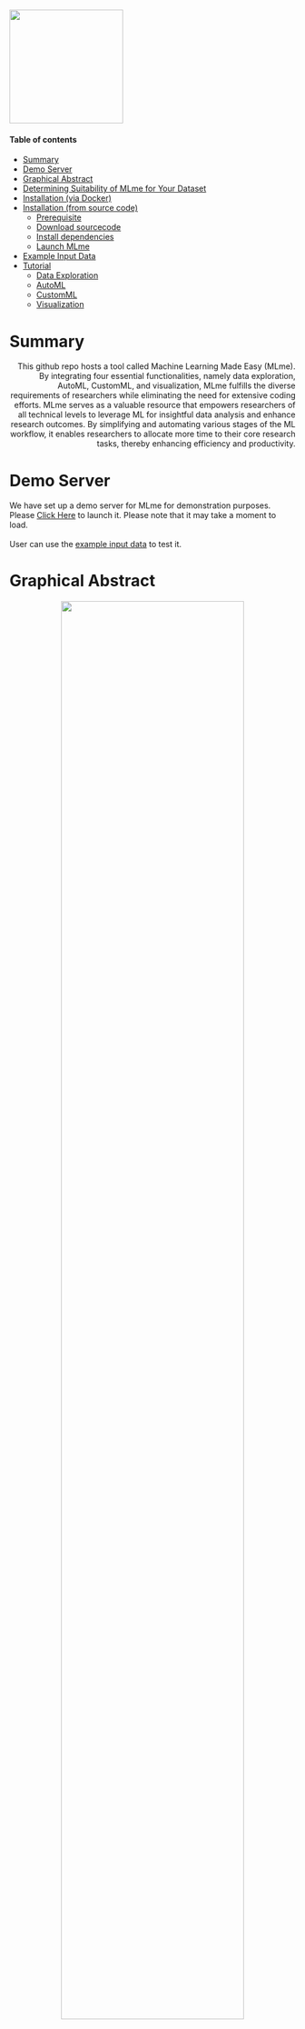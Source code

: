 # <img src="./assets/logo-bg.png"  height=200px> 

#### Table of contents

- [Summary](#summary)
- [Demo Server](#demo-server)
- [Graphical Abstract](#graphical-abstract)
- [Determining Suitability of MLme for Your Dataset](#determining-suitability-of-mlme-for-your-dataset)
- [Installation (via Docker)](#installation-via-docker)
- [Installation (from source code)](#installation-from-source-code)
    + [Prerequisite](#prerequisite)
    + [Download sourcecode](#download-sourcecode)
    + [Install dependencies](#install-dependencies)
    + [Launch  MLme](#launch-mlme)
  <!---  + [Errors you may encounter](#errors-you-may-encounter)--->
- [Example Input Data](#example-input-data)
- [Tutorial](#tutorial)
  * [Data Exploration](#data-exploration)
  * [AutoML](#automl)
  * [CustomML](#customml)
  * [Visualization](#visualization)

<!--- - [Errors you may encounter](#errors-you-may-encounter-1)--->
 
# Summary
<div style="text-align: right">  This github repo hosts a tool called Machine Learning Made Easy (MLme). By integrating four essential functionalities, namely data exploration, AutoML, CustomML, and visualization, MLme fulfills the diverse requirements of researchers while eliminating the need for extensive coding efforts. MLme serves as a valuable resource that empowers researchers of all technical levels to leverage ML for insightful data analysis and enhance research outcomes. By simplifying and automating various stages of the ML workflow, it enables researchers to allocate more time to their core research tasks, thereby enhancing efficiency and productivity.  </div> 

# Demo Server
We have set up a demo server for MLme for demonstration purposes. Please  [Click Here](https://mlme.onrender.com) to launch it. Please note that it may take a moment to load. <br><br> User can use the [example input data](#example-input-data) to test it.

# Graphical Abstract
<p align="center"><img src="./assets/grapAbs.png" width="80%" align="middle"> </p> 

# Determining Suitability of MLme for Your Dataset
To understand if your data and scientific question fall into the category of a classification problem, there are a few important points to consider:  

  -  Categorized Data: Your data should consist of examples that are grouped into distinct classes or categories. For example, if you're studying different species of plants, each plant should be labeled with its corresponding species name, like "rose" or "tulip.  
  
  -  Prediction Goal: Your scientific question should involve predicting or assigning these labels to new instances based on their features. For instance, you might want to predict the species of a new plant based on its petal length, petal width, and other characteristics.

# Installation (via Docker)
  1. **Prerequisite:** Before proceeding with the installation, ensure that Docker is installed and running. If you haven't installed Docker yet, you can follow the [official Docker tutorial](https://docs.docker.com/get-docker/) for installation instructions.
  2. To obtain the MLme docker image, you may open your terminal and run the provided command.
       
       ```
       docker pull 45474547/mlme:latest     
       ```
       
  3. To launch MLme, please run the given command in your terminal after performing the previous steps.
       
       ```
       docker run -p 8080:80 45474547/mlme                     
       ```
       
  4. Paste http://localhost:8080/ in your browser to access MLme.
  
# Installation (from source code)

  - ### Prerequisite 
    
    To use MLme, you must have ```Python``` version ```3.9``` and ```pip``` installed
    and that they are accessible from the terminal.
    
  - ### Download sourcecode 
    Download the GitHub repository and unzip it.
    
  - ### Install dependencies  
    1. Open your terminal and change your current working directory to MLme(e.g. ```cd path/to/MLme-main/```). 
    2. Please install the required packages using the following command: 
      
       ```pip install -r requirements.txt``` 
       
  - ### Launch MLme
      
       ```python -m main``` 
       
 <!--- - ### Errors you may encounter --->
  
# Example Input Data
  - For ```Data Exploration``` and ```AutoML``` : https://github.com/FunctionalUrology/MLcanvas/blob/main/example-input-data/data-tab-sep.txt
  - For ```Visualization``` : https://github.com/FunctionalUrology/MLcanvas/blob/main/example-input-data/results_for_Visulization.pkl


# Tutorial

  - ## Data Exploration
  
    -  Data Exploration feature allows you to upload your datasets and gain valuable insights through statistical visualizations. By analyzing data patterns, trends, and outliers, you'll be equipped to make informed decisions when developing machine learning pipelines.
        
    -  <i>**Step 1: Input**</i>  
       
       -  Prepare your data in either .csv or .txt format ([Example input data](https://github.com/FunctionalUrology/MLcanvas/blob/main/example-input-data/data-tab-sep.txt)). Each row should represent a sample, and each column should represent a feature. The first column should contain the sample name, and the last column should contain the target classes. Make sure your file doesn't have any missing values (NaN). Here's an example of how your input data should look.
       
            | Sample   | Feature 1 | Feature 2 | Target Class |
            |----------|-----------|-----------|--------------|
            | Sample 1 | 2.5       | 7.8       | A            |
            | Sample 2 | 1.3       | 6.7       | B            |
            | Sample 3 | 4.7       | 3.2       | A            |
  
       
            **Note**: When uploading your file, remember to select the correct separator using the ```Sep``` dropdown menu to avoid any errors. 
   
    -  <i>**Step 2: Output**</i>
       
       -  Once you've uploaded your dataset, you'll have access to various analysis options. You can explore your data in-depth using statistical summary tables and five different types of plots, including density and correlation matrix plots. Simply select the desired option from the ``Plot/Table Type`` dropdown menu.

       -  Additionally, it provides you with the convenience of downloading the plots. Simply click on the camera button provided on each plot to save it for future reference or to share with others.
       
 - ## AutoML
 
   - The AutoML feature aims to provide accessibility to machine learning for all users, including those without technical expertise. It automates the machine learning pipeline, which includes preprocessing, feature selection, and training and evaluating multiple classification models. Additionally, it provides a default dummy classifier for comparison.
  
   -  <i>**Step 1: Input**</i>  
       
       -  Prepare your data in either .csv or .txt format ([Example input data](https://github.com/FunctionalUrology/MLcanvas/blob/main/example-input-data/data-tab-sep.txt)). Each row should represent a sample, and each column should represent a feature. The first column should contain the sample name, and the last column should contain the target classes. Make sure your file doesn't have any missing values (NaN). Here's an example of how your input data should look.
       
            | Sample   | Feature 1 | Feature 2 | Target Class |
            |----------|-----------|-----------|--------------|
            | Sample 1 | 2.5       | 7.8       | A            |
            | Sample 2 | 1.3       | 6.7       | B            |
            | Sample 3 | 4.7       | 3.2       | A            |
  
       
            **Note**: When uploading your file, remember to select the correct separator using the ```Sep``` dropdown menu to avoid any errors. 



    -  <i>**Step 2: Configuration**</i>  
     
       The AutoML feature offers a few configuration options to customize the analysis according to your requirements:
       
       -  ```Variance Threshold```: The ML pipeline includes a variance threshold feature that eliminates low-variance features. You can specify the threshold value to fine-tune the feature selection process.
       
       -  ```No of Features to Select```: Specify the percentage of features you want to select from the original set using the feature selection step. This allows you to focus on the most relevant features.
       
       -  ```Tes Set```: You have the option to allocate a separate test set, comprising 30% of the initial dataset, for evaluating the model's performance. This set is exclusively used for testing and not for training the models.



   -  <i>**Step 3: Output**</i> 
   
      Once the analysis is complete, the AutoML feature provides you with several outputs to assess and interpret the results:
   
       -  ```Evaluation Metrics```: You will receive a table displaying scores for 11 evaluation metrics for six ML algorithms, including SVM, KNN, AdaBoost, GaussianNB, and the dummy classifier. These metrics help you gauge the performance of each algorithm and make informed comparisons.
       
       -  ```Selected Features```: Another table will show the features selected from the original set. This allows you to identify the most important features that contribute to the model's performance.
       
       -  ```Model Performance Visualization```: The feature includes different visualization options, such as spider plots and heatmaps, to help you visualize and interpret the performance of the models. These plots provide a clear understanding of how each algorithm performs across different metrics.
       
       -  ```Pipeline Display```: For a more detailed view, you can explore the pipelines that were executed during the analysis. This includes information about the steps and parameters involved in each pipeline, giving you insights into the underlying processes.
       
       -  ```Downloadable Results```: You can download a zip file that contains a log file and all the results.pkl files. These files capture the detailed results of the analysis. You can upload the results.pkl file to the visualization tab for further analysis and interpretation.
      
      
      
      
 - ## CustomML
 
   -  The CustomML feature is designed for intermediate to advanced machine learning users who want to create a tailored machine learning pipeline to meet their specific requirements. With its user-friendly interface, users can easily design their pipeline by selecting the desired preprocessing steps, classifiers, model evaluation methods, and evaluation metric scores, all through simple toggle buttons. This allows users to focus on selecting the most suitable options for their dataset without the need for programming.
   
   
   
   -  <i>**Step 1: Designing the Pipeline**</i> 
       
       The CustomML feature provides following straightforward interface for designing your pipeline:
      
       -  ```Preprocessing Steps```: You can choose from various preprocessing steps, such as scaling, data resampling, and feature selection. Simply click on the toggle button to include or exclude each algorithm/step in your pipeline.
       
       -  ```Classifier```: Select at least one classifier from the available options by toggling the corresponding button.
      
      -  ```Model Evaluation Method```: Choose the preferred model evaluation method by clicking on the toggle button. This determines how the performance of your model will be assessed.
       
       -  ```Evaluation Metric Score```: Select the desired evaluation metric score for evaluating your model's performance.  
       
       -  ```Customizing Algorithm Parameters```: If you wish to customize the parameters of individual algorithms, click on the ```Parameter``` button. You will be presented with a list of corresponding parameters that you can adjust according to your preferences. If no changes are made, default parameters will be used.
       
       -  ```Pipeline Download```: Once the user has selected the desired algorithms/steps, they can obtain the designed pipeline by clicking on the ```submit``` tab. This will generate a compressed zip file (userInputData.zip) containing README.txt, inputParameter.pkl, and scriptTemplate.py.
       
       **Note**: While preprocessing steps are optional, you must select at least one classifier, a model evaluation method, and an evaluation metric score.



   -  <i>**Step 2: Running the custom-designed pipeline**</i>
     
       To execute your custom-designed pipeline, follow these steps:
       
       - Open your terminal 
       
       - Change your directory to the previously downloaded folder named "userInputData" from the CustomML feature.
       
       - Run the following command in the terminal to execute the pipeline:
       
         ``` python scriptTemplate.py -i path/to/input.csv -p inputParameters.pkl -s tab -o .```
         
         Replace "path/to/input.csv" with the actual path to your input file.

         
        **-> Input file format:** Prepare your data in either .csv or .txt format ([Example input data](https://github.com/FunctionalUrology/MLcanvas/blob/main/example-input-data/data-tab-sep.txt)). Each row should represent a sample, and each column should represent a feature. The first column should contain the sample name, and the last column should contain the target classes. Make sure your file doesn't have any missing values (NaN). You can refer to the example input data for guidance.
       
       
        **-> Tags description:**  These tags provides the usage syntax for running the scriptTemplate.py file. 
        
        ```usage: scriptTemplate.py [-h] [-i INPUT] [-s SEPARATOR] [-p PARAMETERS] [-o OUTPUT]```
        <p align="center"><img src="./assets/tags-description.png" width="80%" align="middle"> </p> 
          
          
          
    -  <i>**Step 3: Pipeline Output and Result Interpretation**</i>  
        
        Once you have executed the pipeline, it will generate a compressed zip file as the output. This zip file will contain two important files:
        
        - **log.txt**: This file provides a detailed log of the pipeline execution. It includes information about each step performed during the process, any warnings or errors encountered, and other relevant details.

        - **results.pkl**: This file contains the results of your pipeline, including the model outputs, predictions, and evaluation metrics. It serves as a valuable resource for further analysis and interpretation of your ML model's performance.  


       To interpret the results obtained from your pipeline, follow these steps:  
       
       - Launch MLme and Navigate to the Visualization tab.

       - Upload the results.pkl file that was generated from your pipeline execution.

       - The MLme will process the results and provide visualizations, metrics, and insights to help you understand and analyze the performance of your ML model. You can explore various plots, charts, and summary statistics to gain deeper insights into the model's behavior and effectiveness.


- ## Visualization
 
   -  This feature enables users to effortlessly interpret and analyze their findings with the help of several interactive tables and plots.
   
   -  <i>Input</i>:  
       -  results.pkl file from ```AutoML``` or ```CustomML```. [Example input data](https://github.com/FunctionalUrology/MLcanvas/blob/main/example-input-data/results_for_Visulization.pkl).
       
   -  <i>Output</i>: 
       -  A range of tables and plots are available for comparative analysis of model performance. Users can customize and download all of the plots in high quality, making them suitable for publication.



<!--- # Errors you may encounter
  - ``` Following exception occurred: single positional indexer is out-of-bounds```
    - Possible solution: Ensure that you have selected the correct separator using the ```Sep``` dropdown menu. --->
